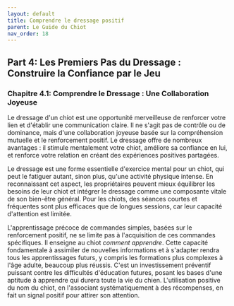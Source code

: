 ```yaml
---
layout: default
title: Comprendre le dressage positif
parent: Le Guide du Chiot
nav_order: 18
---
```


## **Part 4: Les Premiers Pas du Dressage : Construire la Confiance par le Jeu**

### **Chapitre 4.1: Comprendre le Dressage : Une Collaboration Joyeuse**

Le dressage d'un chiot est une opportunité merveilleuse de renforcer votre lien et d'établir une communication claire. Il ne s'agit pas de contrôle ou de dominance, mais d'une collaboration joyeuse basée sur la compréhension mutuelle et le renforcement positif. Le dressage offre de nombreux avantages : il stimule mentalement votre chiot, améliore sa confiance en lui, et renforce votre relation en créant des expériences positives partagées.

Le dressage est une forme essentielle d'exercice mental pour un chiot, qui peut le fatiguer autant, sinon plus, qu'une activité physique intense. En reconnaissant cet aspect, les propriétaires peuvent mieux équilibrer les besoins de leur chiot et intégrer le dressage comme une composante vitale de son bien-être général. Pour les chiots, des séances courtes et fréquentes sont plus efficaces que de longues sessions, car leur capacité d'attention est limitée.

L'apprentissage précoce de commandes simples, basées sur le renforcement positif, ne se limite pas à l'acquisition de ces commandes spécifiques. Il enseigne au chiot *comment apprendre*. Cette capacité fondamentale à assimiler de nouvelles informations et à s'adapter rendra tous les apprentissages futurs, y compris les formations plus complexes à l'âge adulte, beaucoup plus réussis. C'est un investissement préventif puissant contre les difficultés d'éducation futures, posant les bases d'une aptitude à apprendre qui durera toute la vie du chien. L'utilisation positive du nom du chiot, en l'associant systématiquement à des récompenses, en fait un signal positif pour attirer son attention. 